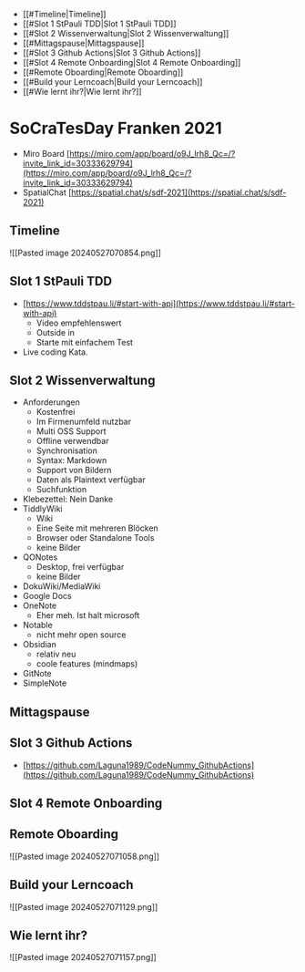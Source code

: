 
- [[#Timeline|Timeline]]
- [[#Slot 1 StPauli TDD|Slot 1 StPauli TDD]]
- [[#Slot 2 Wissenverwaltung|Slot 2 Wissenverwaltung]]
- [[#Mittagspause|Mittagspause]]
- [[#Slot 3 Github Actions|Slot 3 Github Actions]]
- [[#Slot 4 Remote Onboarding|Slot 4 Remote Onboarding]]
- [[#Remote Oboarding|Remote Oboarding]]
- [[#Build your Lerncoach|Build your Lerncoach]]
- [[#Wie lernt ihr?|Wie lernt ihr?]]


# SoCraTesDay Franken 2021

- Miro Board [https://miro.com/app/board/o9J_lrh8_Qc=/?invite_link_id=30333629794](https://miro.com/app/board/o9J_lrh8_Qc=/?invite_link_id=30333629794) 
- SpatialChat [https://spatial.chat/s/sdf-2021](https://spatial.chat/s/sdf-2021) 
## Timeline
![[Pasted image 20240527070854.png]]

## Slot 1 StPauli TDD

* [https://www.tddstpau.li/#start-with-api](https://www.tddstpau.li/#start-with-api) 
    * Video empfehlenswert
    * Outside in
    * Starte mit einfachem Test
* Live coding Kata.


## Slot 2 Wissenverwaltung
* Anforderungen
    * Kostenfrei
    * Im Firmenumfeld nutzbar
    * Multi OSS Support
    * Offline verwendbar
    * Synchronisation
    * Syntax: Markdown
    * Support von Bildern
    * Daten als Plaintext verfügbar
    * Suchfunktion
* Klebezettel: Nein Danke
* TiddlyWiki
    * Wiki
    * Eine Seite mit mehreren Blöcken
    * Browser oder Standalone Tools
    * keine Bilder
* QONotes
    * Desktop, frei verfügbar
    * keine Bilder
* DokuWiki/MediaWiki
* Google Docs
* OneNote
    * Eher meh. Ist halt microsoft
* Notable
    * nicht mehr open source
* Obsidian
    * relativ neu
    * coole features (mindmaps)
* GitNote
* SimpleNote


## Mittagspause

## Slot 3 Github Actions
* [https://github.com/Laguna1989/CodeNummy_GithubActions](https://github.com/Laguna1989/CodeNummy_GithubActions)


## Slot 4 Remote Onboarding




## Remote Oboarding
![[Pasted image 20240527071058.png]]

## Build your Lerncoach
![[Pasted image 20240527071129.png]]

## Wie lernt ihr?
![[Pasted image 20240527071157.png]]